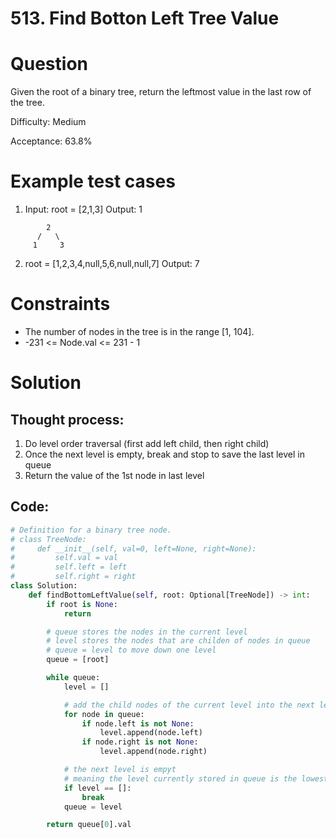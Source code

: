 # **513. Find Botton Left Tree Value**

# Question

Given the root of a binary tree, return the leftmost value in the last row of the tree.<br/>

Difficulty: Medium

Acceptance: 63.8%

# Example test cases
1. Input: root = [2,1,3]
Output: 1
```
        2
      /   \
     1     3
```
   
2. root = [1,2,3,4,null,5,6,null,null,7] 
Output: 7

# Constraints
- The number of nodes in the tree is in the range [1, 104].
- -231 <= Node.val <= 231 - 1

# Solution
## Thought process:
1. Do level order traversal (first add left child, then right child)
2. Once the next level is empty, break and stop to save the last level in queue
3. Return the value of the 1st node in last level


## Code:
```python
# Definition for a binary tree node.
# class TreeNode:
#     def __init__(self, val=0, left=None, right=None):
#         self.val = val
#         self.left = left
#         self.right = right
class Solution:
    def findBottomLeftValue(self, root: Optional[TreeNode]) -> int:
        if root is None:
            return

        # queue stores the nodes in the current level
        # level stores the nodes that are childen of nodes in queue
        # queue = level to move down one level
        queue = [root]

        while queue:
            level = []

            # add the child nodes of the current level into the next level
            for node in queue:
                if node.left is not None:
                    level.append(node.left)
                if node.right is not None:
                    level.append(node.right)

            # the next level is empyt
            # meaning the level currently stored in queue is the lowest level
            if level == []:
                break
            queue = level

        return queue[0].val
```